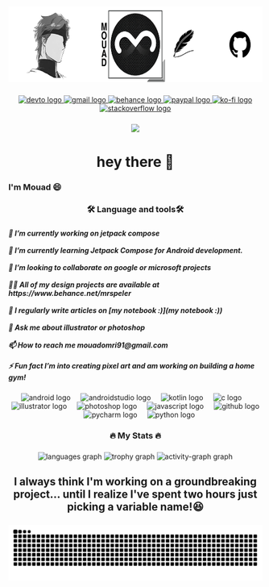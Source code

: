 <div align="center">
  <img height="150" src="https://raw.githubusercontent.com/mouad2008dev/some-assets/refs/heads/banner-add/git_banner-02.png"  />
</div>

###

<div align="center">
  <a href="https://dev.to/mouad_omri_2008" target="_blank">
    <img src="https://img.shields.io/static/v1?message=dev.to&logo=dev.to&label=&color=0A0A0A&logoColor=white&labelColor=&style=for-the-badge" height="25" alt="devto logo"  />
  </a>
  <a href="mouadomri91@gmail.com" target="_blank">
    <img src="https://img.shields.io/static/v1?message=Gmail&logo=gmail&label=&color=D14836&logoColor=white&labelColor=&style=for-the-badge" height="25" alt="gmail logo"  />
  </a>
  <a href="https://www.behance.net/mrspeler" target="_blank">
    <img src="https://img.shields.io/static/v1?message=Behance&logo=behance&label=&color=1769ff&logoColor=white&labelColor=&style=for-the-badge" height="25" alt="behance logo"  />
  </a>
  <a href="paypal.me/Gall900" target="_blank">
    <img src="https://img.shields.io/static/v1?message=PayPal&logo=paypal&label=&color=00457C&logoColor=white&labelColor=&style=for-the-badge" height="25" alt="paypal logo"  />
  </a>
  <a href="https://ko-fi.com/mouad2008" target="_blank">
    <img src="https://img.shields.io/static/v1?message=Ko-fi&logo=ko-fi&label=&color=F16061&logoColor=white&labelColor=&style=for-the-badge" height="25" alt="ko-fi logo"  />
  </a>
  <a href="https://stackoverflow.com/users/26804192" target="_blank">
    <img src="https://img.shields.io/static/v1?message=Stackoverflow&logo=stackoverflow&label=&color=FE7A16&logoColor=white&labelColor=&style=for-the-badge" height="25" alt="stackoverflow logo"  />
  </a>
</div>

###

<div align="center">
  <img src="https://visitor-badge.laobi.icu/badge?page_id=mouad2008dev.mouad2008dev&left_color=gray&right_color=black&left_text=view%20count"  />
</div>

###

<h1 align="center">hey there 👋</h1>

###

<h3 align="left">I'm Mouad 😄</h3>

###

<h3 align="center">🛠 Language and tools🛠</h3>

###

<h5 align="left">🔭 I’m currently working on jetpack compose<br><br>    🌱 I’m currently learning Jetpack Compose for Android development.<br><br>    👯 I’m looking to collaborate on google or microsoft projects<br><br>    👨‍💻 All of my design projects are available at https://www.behance.net/mrspeler<br><br>    📝 I regularly write articles on [my notebook :)](my notebook :))<br><br>    💬 Ask me about illustrator or photoshop<br><br>    📫 How to reach me mouadomri91@gmail.com<br><br>    ⚡ Fun fact I’m into creating pixel art and am working on building a home gym!</h5>

###

<div align="center">
  <img src="https://cdn.jsdelivr.net/gh/devicons/devicon/icons/android/android-original.svg" height="40" alt="android logo"  />
  <img width="12" />
  <img src="https://cdn.jsdelivr.net/gh/devicons/devicon/icons/androidstudio/androidstudio-original.svg" height="40" alt="androidstudio logo"  />
  <img width="12" />
  <img src="https://cdn.jsdelivr.net/gh/devicons/devicon/icons/kotlin/kotlin-original.svg" height="40" alt="kotlin logo"  />
  <img width="12" />
  <img src="https://cdn.jsdelivr.net/gh/devicons/devicon/icons/c/c-original.svg" height="40" alt="c logo"  />
  <img width="12" />
  <img src="https://cdn.jsdelivr.net/gh/devicons/devicon/icons/illustrator/illustrator-plain.svg" height="40" alt="illustrator logo"  />
  <img width="12" />
  <img src="https://cdn.jsdelivr.net/gh/devicons/devicon/icons/photoshop/photoshop-plain.svg" height="40" alt="photoshop logo"  />
  <img width="12" />
  <img src="https://cdn.jsdelivr.net/gh/devicons/devicon/icons/javascript/javascript-original.svg" height="40" alt="javascript logo"  />
  <img width="12" />
  <img src="https://cdn.jsdelivr.net/gh/devicons/devicon/icons/github/github-original.svg" height="40" alt="github logo"  />
  <img width="12" />
  <img src="https://cdn.jsdelivr.net/gh/devicons/devicon/icons/pycharm/pycharm-original.svg" height="40" alt="pycharm logo"  />
  <img width="12" />
  <img src="https://cdn.jsdelivr.net/gh/devicons/devicon/icons/python/python-original.svg" height="40" alt="python logo"  />
</div>

###

<h3 align="center">🔥   My Stats  🔥</h3>

###

<div align="center">
  <img src="https://github-readme-stats.vercel.app/api/top-langs?username=mouad2008dev&locale=en&hide_title=false&layout=compact&card_width=320&langs_count=10&theme=tokyonight&hide_border=true&order=2" height="150" alt="languages graph"  />
  <img src="https://github-profile-trophy.vercel.app?username=mouad2008dev&theme=tokyonight&column=-1&row=1&margin-w=14&margin-h=0&no-bg=false&no-frame=true&order=4" height="150" alt="trophy graph"  />
  <img src="https://github-readme-activity-graph.vercel.app/graph?username=mouad2008dev&radius=16&theme=tokyo-night&area=true&order=5&hide_border=true&hide_title=false" height="300" alt="activity-graph graph"  />
</div>

###

<h2 align="center">I always think I'm working on a groundbreaking project... until I realize I've spent two hours just picking a variable name!😆</h2>

###

<img src="https://raw.githubusercontent.com/mouad2008dev/mouad2008dev/output/snake.svg" alt="Snake animation" />

###

